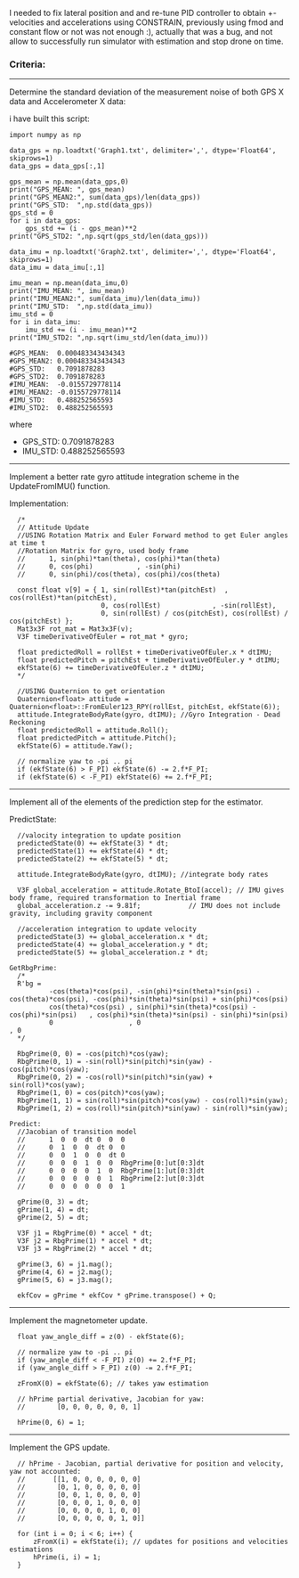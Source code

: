 

I needed to fix lateral position and and re-tune PID controller to obtain +- velocities and accelerations using CONSTRAIN, 
previously using fmod and constant flow or not was not enough :), actually that was a bug, and not allow to successfully run simulator with estimation and stop drone on time.

### Criteria:

----------------------------------------------------------------------------------------
Determine the standard deviation of the measurement noise of both GPS X data and Accelerometer X data:

i have built this script:
```
import numpy as np

data_gps = np.loadtxt('Graph1.txt', delimiter=',', dtype='Float64', skiprows=1)
data_gps = data_gps[:,1]

gps_mean = np.mean(data_gps,0)
print("GPS_MEAN: ", gps_mean)
print("GPS_MEAN2:", sum(data_gps)/len(data_gps))
print("GPS_STD:  ",np.std(data_gps))
gps_std = 0
for i in data_gps:
	gps_std += (i - gps_mean)**2
print("GPS_STD2: ",np.sqrt(gps_std/len(data_gps)))

data_imu = np.loadtxt('Graph2.txt', delimiter=',', dtype='Float64', skiprows=1)
data_imu = data_imu[:,1]

imu_mean = np.mean(data_imu,0)
print("IMU_MEAN: ", imu_mean)
print("IMU_MEAN2:", sum(data_imu)/len(data_imu))
print("IMU_STD:  ",np.std(data_imu))
imu_std = 0
for i in data_imu:
	imu_std += (i - imu_mean)**2
print("IMU_STD2: ",np.sqrt(imu_std/len(data_imu)))

#GPS_MEAN:  0.000483343434343
#GPS_MEAN2: 0.000483343434343
#GPS_STD:   0.7091878283
#GPS_STD2:  0.7091878283
#IMU_MEAN:  -0.0155729778114
#IMU_MEAN2: -0.0155729778114
#IMU_STD:   0.488252565593
#IMU_STD2:  0.488252565593
```

where 
* GPS_STD:   0.7091878283
* IMU_STD:   0.488252565593

----------------------------------------------------------------------------------------

Implement a better rate gyro attitude integration scheme in the UpdateFromIMU() function.

Implementation:
```
  /*
  // Attitude Update
  //USING Rotation Matrix and Euler Forward method to get Euler angles at time t
  //Rotation Matrix for gyro, used body frame
  //	  1, sin(phi)*tan(theta), cos(phi)*tan(theta)
  //	  0, cos(phi)           , -sin(phi)
  //	  0, sin(phi)/cos(theta), cos(phi)/cos(theta)

  const float v[9] = { 1, sin(rollEst)*tan(pitchEst)  , cos(rollEst)*tan(pitchEst),
					   0, cos(rollEst)             , -sin(rollEst),
					   0, sin(rollEst) / cos(pitchEst), cos(rollEst) / cos(pitchEst) };
  Mat3x3F rot_mat = Mat3x3F(v);
  V3F timeDerivativeOfEuler = rot_mat * gyro;

  float predictedRoll = rollEst + timeDerivativeOfEuler.x * dtIMU;
  float predictedPitch = pitchEst + timeDerivativeOfEuler.y * dtIMU;
  ekfState(6) += timeDerivativeOfEuler.z * dtIMU;
  */

  //USING Quaternion to get orientation
  Quaternion<float> attitude = Quaternion<float>::FromEuler123_RPY(rollEst, pitchEst, ekfState(6));
  attitude.IntegrateBodyRate(gyro, dtIMU); //Gyro Integration - Dead Reckoning
  float predictedRoll = attitude.Roll();
  float predictedPitch = attitude.Pitch();
  ekfState(6) = attitude.Yaw();

  // normalize yaw to -pi .. pi
  if (ekfState(6) > F_PI) ekfState(6) -= 2.f*F_PI;
  if (ekfState(6) < -F_PI) ekfState(6) += 2.f*F_PI;
  ```
----------------------------------------------------------------------------------------

Implement all of the elements of the prediction step for the estimator.

PredictState:
```
  //valocity integration to update position
  predictedState(0) += ekfState(3) * dt;
  predictedState(1) += ekfState(4) * dt;
  predictedState(2) += ekfState(5) * dt;

  attitude.IntegrateBodyRate(gyro, dtIMU); //integrate body rates

  V3F global_acceleration = attitude.Rotate_BtoI(accel); // IMU gives body frame, required transformation to Inertial frame
  global_acceleration.z -= 9.81f;			 // IMU does not include gravity, including gravity component

  //acceleration integration to update velocity
  predictedState(3) += global_acceleration.x * dt;
  predictedState(4) += global_acceleration.y * dt;
  predictedState(5) += global_acceleration.z * dt;
 
GetRbgPrime:
  /*
  R'bg =
		  -cos(theta)*cos(psi), -sin(phi)*sin(theta)*sin(psi) - cos(theta)*cos(psi), -cos(phi)*sin(theta)*sin(psi) + sin(phi)*cos(psi)
		  cos(theta)*cos(psi) , sin(phi)*sin(theta)*cos(psi) - cos(phi)*sin(psi)   , cos(phi)*sin(theta)*sin(psi) - sin(phi)*sin(psi)
		  0                   , 0                                                  , 0
  */

  RbgPrime(0, 0) = -cos(pitch)*cos(yaw);
  RbgPrime(0, 1) = -sin(roll)*sin(pitch)*sin(yaw) - cos(pitch)*cos(yaw);
  RbgPrime(0, 2) = -cos(roll)*sin(pitch)*sin(yaw) + sin(roll)*cos(yaw);
  RbgPrime(1, 0) = cos(pitch)*cos(yaw);
  RbgPrime(1, 1) = sin(roll)*sin(pitch)*cos(yaw) - cos(roll)*sin(yaw);
  RbgPrime(1, 2) = cos(roll)*sin(pitch)*sin(yaw) - sin(roll)*sin(yaw);

Predict:
  //Jacobian of transition model
  //      1  0  0  dt 0  0  0 
  //	  0  1  0  0  dt 0  0
  //	  0  0  1  0  0  dt 0
  //	  0  0  0  1  0  0  RbgPrime[0:]ut[0:3]dt
  //	  0  0  0  0  1  0  RbgPrime[1:]ut[0:3]dt
  //	  0  0  0  0  0  1  RbgPrime[2:]ut[0:3]dt
  //	  0  0  0  0  0  0  1

  gPrime(0, 3) = dt;
  gPrime(1, 4) = dt;
  gPrime(2, 5) = dt;

  V3F j1 = RbgPrime(0) * accel * dt;
  V3F j2 = RbgPrime(1) * accel * dt;
  V3F j3 = RbgPrime(2) * accel * dt;

  gPrime(3, 6) = j1.mag();
  gPrime(4, 6) = j2.mag();
  gPrime(5, 6) = j3.mag();
  
  ekfCov = gPrime * ekfCov * gPrime.transpose() + Q;  
```
----------------------------------------------------------------------------------------

Implement the magnetometer update.
```
  float yaw_angle_diff = z(0) - ekfState(6);

  // normalize yaw to -pi .. pi
  if (yaw_angle_diff < -F_PI) z(0) += 2.f*F_PI;
  if (yaw_angle_diff > F_PI) z(0) -= 2.f*F_PI;
  
  zFromX(0) = ekfState(6); // takes yaw estimation
  
  // hPrime partial derivative, Jacobian for yaw:
  //		[0, 0, 0, 0, 0, 0, 1]

  hPrime(0, 6) = 1;
  ```
----------------------------------------------------------------------------------------

Implement the GPS update.
```
  // hPrime - Jacobian, partial derivative for position and velocity, yaw not accounted:
  //	   [[1, 0, 0, 0, 0, 0, 0]
  //	    [0, 1, 0, 0, 0, 0, 0]
  //	    [0, 0, 1, 0, 0, 0, 0]
  //	    [0, 0, 0, 1, 0, 0, 0]
  //	    [0, 0, 0, 0, 1, 0, 0]
  //	    [0, 0, 0, 0, 0, 1, 0]]

  for (int i = 0; i < 6; i++) {
	  zFromX(i) = ekfState(i); // updates for positions and velocities estimations
	  hPrime(i, i) = 1;
  }
```
